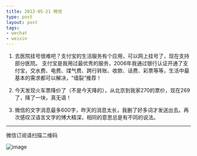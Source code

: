 ```yaml
---
title: 2013-05-21 微信
type: post
layout: post
tags:
- wechat
- weixin
---
```


1. 去医院挂号很难吧？支付宝的生活服务有个应用，可以网上挂号了，现在支持部分医院。
支付宝是我用过最优秀的服务，2006年我通过银行认证开通了支付宝，交水费、电费、煤气费、跨行转账、收款、话费、彩票等等，生活中最基本的需求都可以解决，“墙裂”推荐！

2. 今天发现火车票降价了（不是今天降的），从北京到我家270的票价，现在269了，降了一块，真无语！

3. 微信的文字消息最多600字，昨天的消息太长，我删了好多词才发送出去。再次感叹汉语言文字的博大精深，相同的意思总是有不同的说法。

----

微信订阅请扫描二维码

![image](http://pic.yupoo.com/nourl/CJby8bx8/small.jpg)